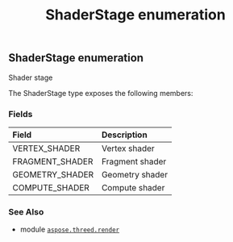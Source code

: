 ﻿---
title: ShaderStage enumeration
second_title: Aspose.3D for Python via .NET API References
description: 
type: docs
weight: 580
url: /aspose.threed.render/shaderstage/
is_root: false
---

## ShaderStage enumeration

Shader stage



The ShaderStage type exposes the following members:

### Fields
| Field | Description |
| :- | :- |
| VERTEX_SHADER | Vertex shader |
| FRAGMENT_SHADER | Fragment shader |
| GEOMETRY_SHADER | Geometry shader |
| COMPUTE_SHADER | Compute shader |



### See Also
* module [`aspose.threed.render`](..)
